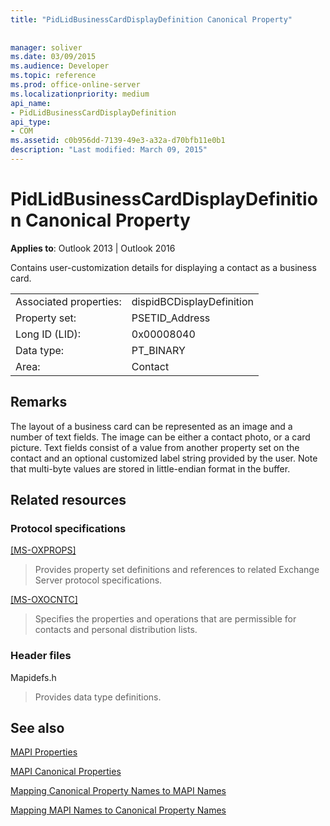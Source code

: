 ```yaml
---
title: "PidLidBusinessCardDisplayDefinition Canonical Property"
 
 
manager: soliver
ms.date: 03/09/2015
ms.audience: Developer
ms.topic: reference
ms.prod: office-online-server
ms.localizationpriority: medium
api_name:
- PidLidBusinessCardDisplayDefinition
api_type:
- COM
ms.assetid: c0b956dd-7139-49e3-a32a-d70bfb11e0b1
description: "Last modified: March 09, 2015"
---
```


# PidLidBusinessCardDisplayDefinition Canonical Property

  
  
**Applies to**: Outlook 2013 | Outlook 2016 
  
Contains user-customization details for displaying a contact as a business card.
  
|||
|:-----|:-----|
|Associated properties:  <br/> |dispidBCDisplayDefinition  <br/> |
|Property set:  <br/> |PSETID_Address  <br/> |
|Long ID (LID):  <br/> |0x00008040  <br/> |
|Data type:  <br/> |PT_BINARY  <br/> |
|Area:  <br/> |Contact  <br/> |
   
## Remarks

The layout of a business card can be represented as an image and a number of text fields. The image can be either a contact photo, or a card picture. Text fields consist of a value from another property set on the contact and an optional customized label string provided by the user. Note that multi-byte values are stored in little-endian format in the buffer.
  
## Related resources

### Protocol specifications

[[MS-OXPROPS]](https://msdn.microsoft.com/library/f6ab1613-aefe-447d-a49c-18217230b148%28Office.15%29.aspx)
  
> Provides property set definitions and references to related Exchange Server protocol specifications.
    
[[MS-OXOCNTC]](https://msdn.microsoft.com/library/9b636532-9150-4836-9635-9c9b756c9ccf%28Office.15%29.aspx)
  
> Specifies the properties and operations that are permissible for contacts and personal distribution lists.
    
### Header files

Mapidefs.h
  
> Provides data type definitions.
    
## See also



[MAPI Properties](mapi-properties.md)
  
[MAPI Canonical Properties](mapi-canonical-properties.md)
  
[Mapping Canonical Property Names to MAPI Names](mapping-canonical-property-names-to-mapi-names.md)
  
[Mapping MAPI Names to Canonical Property Names](mapping-mapi-names-to-canonical-property-names.md)

